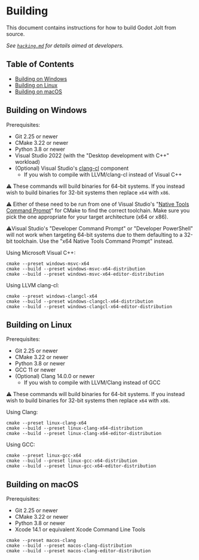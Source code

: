 # Building

This document contains instructions for how to build Godot Jolt from source.

*See [`hacking.md`][hck] for details aimed at developers.*

## Table of Contents

- [Building on Windows](#building-on-windows)
- [Building on Linux](#building-on-linux)
- [Building on macOS](#building-on-macos)

## Building on Windows

Prerequisites:

- Git 2.25 or newer
- CMake 3.22 or newer
- Python 3.8 or newer
- Visual Studio 2022 (with the "Desktop development with C++" workload)
- (Optional) Visual Studio's [clang-cl][ccl] component
  - If you wish to compile with LLVM/clang-cl instead of Visual C++

⚠️ These commands will build binaries for 64-bit systems. If you instead wish to build binaries for
32-bit systems then replace `x64` with `x86`.

⚠️ Either of these need to be run from one of Visual Studio's "[Native Tools Command Prompt][cmd]"
for CMake to find the correct toolchain. Make sure you pick the one appropriate for your target
architecture (x64 or x86).

⚠️Visual Studio's "Developer Command Prompt" or "Developer PowerShell" will not work when targeting
64-bit systems due to them defaulting to a 32-bit toolchain. Use the "x64 Native Tools Command
Prompt" instead.

Using Microsoft Visual C++:

```pwsh
cmake --preset windows-msvc-x64
cmake --build --preset windows-msvc-x64-distribution
cmake --build --preset windows-msvc-x64-editor-distribution
```

Using LLVM clang-cl:

```pwsh
cmake --preset windows-clangcl-x64
cmake --build --preset windows-clangcl-x64-distribution
cmake --build --preset windows-clangcl-x64-editor-distribution
```

## Building on Linux

Prerequisites:

- Git 2.25 or newer
- CMake 3.22 or newer
- Python 3.8 or newer
- GCC 11 or newer
- (Optional) Clang 14.0.0 or newer
  - If you wish to compile with LLVM/Clang instead of GCC

⚠️ These commands will build binaries for 64-bit systems. If you instead wish to build binaries for
32-bit systems then replace `x64` with `x86`.

Using Clang:

```pwsh
cmake --preset linux-clang-x64
cmake --build --preset linux-clang-x64-distribution
cmake --build --preset linux-clang-x64-editor-distribution
```

Using GCC:

```pwsh
cmake --preset linux-gcc-x64
cmake --build --preset linux-gcc-x64-distribution
cmake --build --preset linux-gcc-x64-editor-distribution
```

## Building on macOS

Prerequisites:

- Git 2.25 or newer
- CMake 3.22 or newer
- Python 3.8 or newer
- Xcode 14.1 or equivalent Xcode Command Line Tools

```pwsh
cmake --preset macos-clang
cmake --build --preset macos-clang-distribution
cmake --build --preset macos-clang-editor-distribution
```

[hck]: hacking.md
[ccl]: https://learn.microsoft.com/en-us/cpp/build/clang-support-msbuild
[cmd]: https://learn.microsoft.com/en-us/cpp/build/building-on-the-command-line

